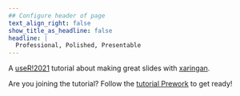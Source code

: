 ```yaml
---
## Configure header of page
text_align_right: false
show_title_as_headline: false
headline: |
  Professional, Polished, Presentable
---
```


[user-2021]: https://user2021.r-project.org/
[xaringan]: https://slides.yihui.org/xaringan

<!-- this is a subheadline -->
A [useR!2021][user-2021] tutorial about making great slides with [xaringan].

Are you joining the tutorial?
Follow the [tutorial Prework](/materials/prework) to get ready!
